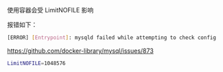 使用容器会受 LimitNOFILE 影响

报错如下：

```bash
[ERROR] [Entrypoint]: mysqld failed while attempting to check config
```

<https://github.com/docker-library/mysql/issues/873>

```bash
LimitNOFILE=1048576
```
